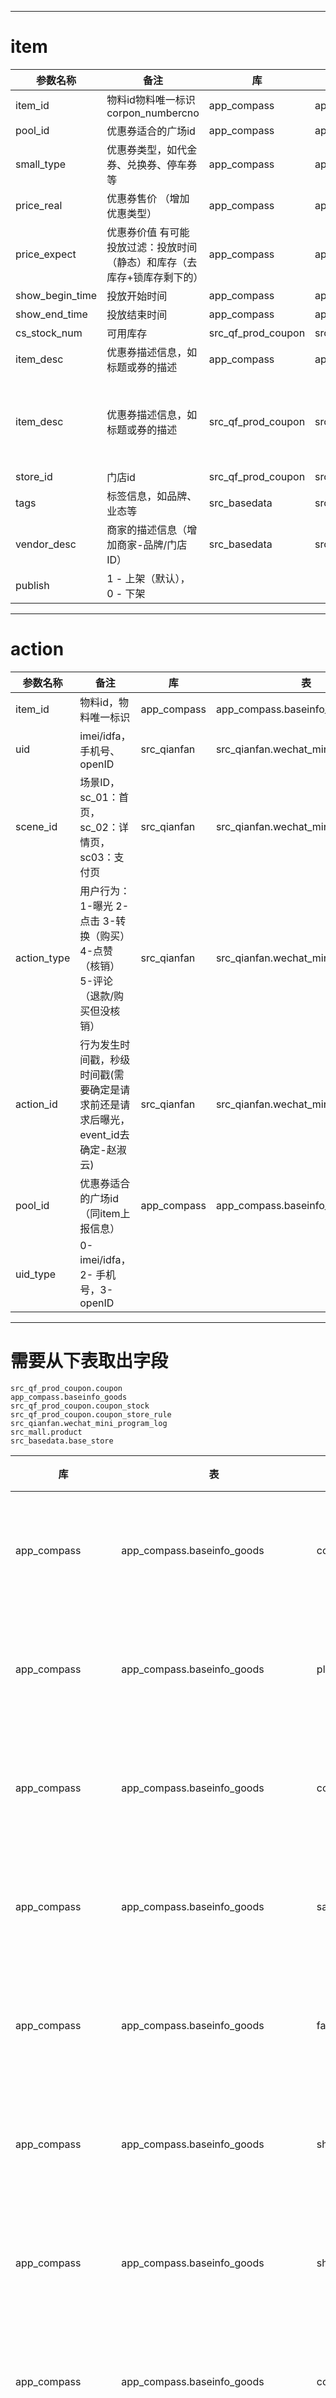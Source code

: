 -----

item  
=====
| 参数名称 | 备注 | 库 | 表 | 特征  |
| ----- | ----- | ----- | ----- | -----  |
| item_id | 物料id物料唯一标识corpon_numbercno | app_compass | app_compass.baseinfo_goods | coupon_id  |
| pool_id | 优惠券适合的广场id | app_compass | app_compass.baseinfo_goods | plaza_id  |
| small_type | 优惠券类型，如代金券、兑换券、停车券等 | app_compass | app_compass.baseinfo_goods | coupon_type  |
| price_real | 优惠券售价 （增加优惠类型） | app_compass | app_compass.baseinfo_goods | sale_price  |
| price_expect | 优惠券价值 有可能 投放过滤：投放时间（静态）和库存（去库存+锁库存剩下的） | app_compass | app_compass.baseinfo_goods | face_value  |
| show_begin_time | 投放开始时间 | app_compass | app_compass.baseinfo_goods | show_begin_time  |
| show_end_time | 投放结束时间 | app_compass | app_compass.baseinfo_goods | show_end_time  |
| cs_stock_num | 可用库存 | src_qf_prod_coupon | src_qf_prod_coupon.coupon_stock | cs_stock_num  |
| item_desc | 优惠券描述信息，如标题或券的描述 | app_compass | app_compass.baseinfo_goods | coupon_title  |
| item_desc | 优惠券描述信息，如标题或券的描述 | src_qf_prod_coupon | src_qf_prod_coupon.coupon | c_title<br>c_subtitle<br>c_person_each_limit<br>c_person_daily_each_limit<br>c_use_period<br>c_use_rule<br>c_expired_after_hours  |
| store_id | 门店id | src_qf_prod_coupon | src_qf_prod_coupon.coupon_store_rule | csr_store_id    |
| tags | 标签信息，如品牌、业态等 | src_basedata | src_basedata.base_store |  business_name |
| vendor_desc | 商家的描述信息（增加商家-品牌/门店ID） |src_basedata  | src_basedata.base_store | store_name  |
| publish | 1 - 上架（默认）， 0 - 下架 |  |  |   |

******

action 
=====
| 参数名称 | 备注 | 库 | 表 | 特征  |
| ----- | ----- | ----- | ----- | -----  |
| item_id | 物料id，物料唯一标识 | app_compass | app_compass.baseinfo_goods | coupon_id  |
| uid | imei/idfa，手机号、openID | src_qianfan | src_qianfan.wechat_mini_program_log | mobile,distinct_id  |
| scene_id | 场景ID，sc_01：首页，sc_02：详情页，sc03：支付页 | src_qianfan | src_qianfan.wechat_mini_program_log | orig_info里的event_id  |
| action_type | 用户行为：1-曝光 2-点击 3-转换（购买） 4-点赞（核销） 5-评论（退款/购买但没核销） | src_qianfan | src_qianfan.wechat_mini_program_log | orig_info里的event_id  |
| action_id | 行为发生时间戳，秒级时间戳(需要确定是请求前还是请求后曝光，event_id去确定-赵淑云) | src_qianfan | src_qianfan.wechat_mini_program_log | orig_info里的recv_time  |
| pool_id | 优惠券适合的广场id（同item上报信息） | app_compass | app_compass.baseinfo_goods | plaza_id  |
| uid_type | 0-imei/idfa，2- 手机号，3-openID |  |  |   |

************

需要从下表取出字段
=====
    src_qf_prod_coupon.coupon
    app_compass.baseinfo_goods
    src_qf_prod_coupon.coupon_stock
    src_qf_prod_coupon.coupon_store_rule
    src_qianfan.wechat_mini_program_log
    src_mall.product
    src_basedata.base_store
| 库 | 表 | 特征 | 备注 | 周期 |
| ----- | ----- | -----  | -----  | -----  |
| app_compass | app_compass.baseinfo_goods | coupon_id | 券id | 每日 6点半 1小时  |
| app_compass | app_compass.baseinfo_goods | plaza_id | 适用广场 | 每日 6点半 1小时  |
| app_compass | app_compass.baseinfo_goods | coupon_type | 券类型 | 每日 6点半 2小时  |
| app_compass | app_compass.baseinfo_goods | sale_price | 券面额 | 每日 6点半 3小时  |
| app_compass | app_compass.baseinfo_goods | face_value | 券售价 | 每日 6点半 4小时  |
| app_compass | app_compass.baseinfo_goods | show_begin_time | 投放开始 | 每日 6点半 5小时  |
| app_compass | app_compass.baseinfo_goods | show_end_time | 投放结束 | 每日 6点半 6小时  |
| app_compass | app_compass.baseinfo_goods | coupon_title | 券标题 | 每日 6点半 7小时  |
| src_qf_prod_coupon | src_qf_prod_coupon.coupon_stock | c_no | 券id | 每日 1点 数分钟  |
| src_qf_prod_coupon | src_qf_prod_coupon.coupon_stock | cs_stock_num | 库存 | 每日 1点 数分钟  |
| src_qf_prod_coupon | src_qf_prod_coupon.coupon_store_rule | csr_store_id   | 门店id | 每日 1点 数分钟  |
| src_qf_prod_coupon | src_qf_prod_coupon.coupon_store_rule | c_no   | 券id | 每日 1点 数分钟  |
| src_qianfan | src_qianfan.wechat_mini_program_log | coupon_id | 券id | 每日 3点 数分钟  |
| src_qianfan | src_qianfan.wechat_mini_program_log | mobile | 手机 | 每日 3点 数分钟  |
| src_qianfan | src_qianfan.wechat_mini_program_log | orig_info里的event_id | 行为id | 每日 3点 数分钟  |
| src_qianfan | src_qianfan.wechat_mini_program_log | orig_info里的event_id | 行为id | 每日 3点 数分钟  |
| src_qianfan | src_qianfan.wechat_mini_program_log | orig_info里的recv_time | 时间戳 | 每日 3点 数分钟  |
| src_qianfan | src_qianfan.wechat_mini_program_log | distinct_id | openid | 每日 3点 数分钟  |
| src_qf_prod_coupon | src_qf_prod_coupon.coupon | c_title | 标题 | 每日 1点 数分钟  |
| src_qf_prod_coupon | src_qf_prod_coupon.coupon | c_subtitle | 副标题 | 每日 1点 数分钟  |
| src_qf_prod_coupon | src_qf_prod_coupon.coupon | c_person_each_limit | 每人限领,0不限制 | 每日 1点 数分钟  |
| src_qf_prod_coupon | src_qf_prod_coupon.coupon | c_person_daily_each_limit | 每人每日限领,0不限制 | 每日 1点 数分钟  |
| src_qf_prod_coupon | src_qf_prod_coupon.coupon | c_use_period | 使用有效期（1固定，2活动） | 每日 1点 数分钟  |
| src_qf_prod_coupon | src_qf_prod_coupon.coupon | c_use_rule | 满多少使用(分),0不限制 | 每日 1点 数分钟  |
| src_qf_prod_coupon | src_qf_prod_coupon.coupon | c_expired_after_hours | 自领取多少小时内有效 | 每日 1点 数分钟  |
| src_qf_prod_coupon | src_qf_prod_coupon.coupon | c_no | 券id | 每日 1点 数分钟  |
| src_mall | src_mall.product | spu_code | 券id | 每日 1点 数分钟  |
| src_mall | src_mall.product | id | 券id(5位) | 每日 1点 数分钟  |
| src_basedata | src_basedata.base_store | store_id | 门店id | 每日 5点   |
| src_basedata | src_basedata.base_store | store_name | 门店名字 | 每日 5点   |
| src_basedata | src_basedata.base_store | plaza_id | 广场id | 每日 5点  |
| src_basedata | src_basedata.base_store | plaza_name | 广场名字 | 每日 5点  |
| src_basedata | src_basedata.base_store | business_id | 业态id | 每日 5点  |
| src_basedata | src_basedata.base_store | business_name | 业态名字 | 每日 5点  |




******

主表是 app_compass.baseinfo_goods
-----------
|  |   |
| ----- | -----  |
| app_compass.baseinfo_goods | src_qf_prod_coupon.coupon_stock  |
| coupon_id | c_no  |
|  |   |
|  |   |
| app_compass.baseinfo_goods | src_qf_prod_coupon.coupon  |
| coupon_id | c_no  |
|  |   |
|  |   |
| app_compass.baseinfo_goods | src_qf_prod_coupon.coupon_store_rule  |
| coupon_id | c_no    |
|  |   |
|  |   |
| src_qf_prod_coupon.coupon_store_rule | src_basedata.base_store  |
| csr_store_id | store_id   |
|  |   |
|  |   |

        app_compass.baseinfo_goods
        src_qianfan.wechat_mini_program_log有5位数的券id
        
        
        src_qf_prod_coupon.coupon_stock
        src_qf_prod_coupon.coupon
        src_qf_prod_coupon.coupon_store_rule
        没有5位数的券id
        需要用src_mall.product做连接

|  |  |  |   |
| ----- | ----- | ----- | -----  |
| app_compass.baseinfo_goods | src_mall.product | src_mall.product | src_qf_prod_coupon.coupon_stock  |
| coupon_id | id | spu_code | c_no  |
|  |  |  |   |
|  |  |  |   |
| app_compass.baseinfo_goods | src_mall.product | src_mall.product | src_qf_prod_coupon.coupon  |
| coupon_id | id | spu_code | c_no  |
|  |  |  |   |
|  |  |  |   |
| app_compass.baseinfo_goods | src_mall.product | src_mall.product | src_qf_prod_coupon.coupon_store_rule  |
| coupon_id | id | spu_code | c_no    |
|  |   |
|  |   |




******

主表是 src_qianfan.wechat_mini_program_log
-----------
|  |   |
| ----- | -----  |
| src_qianfan.wechat_mini_program_log | app_compass.baseinfo_goods  |
| coupon_id | coupon_id  |

-----

